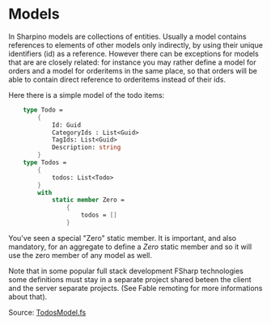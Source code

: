 # Models

In Sharpino models are collections of entities.
Usually a model contains references to elements of other models only indirectly, by using their unique identifiers (id) as a reference.
However there can be exceptions for models that are are closely related: for instance you may rather define a model for orders and a model for orderitems in the same place, so that orders will be able to contain direct reference to orderitems instead of their ids.

Here there is a simple model of the todo items:

```FSharp
    type Todo =
        {
            Id: Guid
            CategoryIds : List<Guid>
            TagIds: List<Guid>
            Description: string
        }
    type Todos =
        {
            todos: List<Todo>
        }
        with
            static member Zero =
                {
                    todos = []
                }
```

You've seen a special "Zero" static member. It is important, and also mandatory, for an aggregate to define a _Zero_ static member and so it will use the zero member of any model as well.

Note that in some popular full stack development FSharp technologies some definitions must stay in a separate project shared beteen the client and the server separate projects.
(See Fable remoting for more informations about that).

Source: [TodosModel.fs](https://github.com/tonyx/Micro_ES_FSharp_Lib/blob/main/Sharpino.Sample/models/TodosModel.fs)

